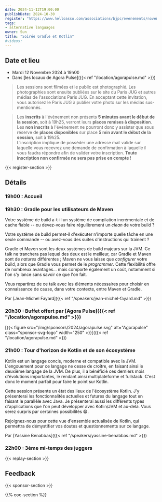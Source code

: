 ```yaml
---
date: 2024-11-12T19:00:00
publishDate: 2024-10-30
register: "https://www.helloasso.com/associations/bjpc/evenements/novembre-2024"
tags:
- alternative languages
owner: Sun
title: "Soirée Gradle et Kotlin"
#videos:
---
```


## Date et lieu

* Mardi 12 Novembre 2024 à 19h00
* Dans [les locaux de Agora Pulse]({{< ref "/location/agorapulse.md" >}})

> Les sessions sont filmées et le public est photographié. Les photographies sont ensuite publiées sur le site du Paris JUG et autres médias de l'associations Paris JUG. En acceptant cette invitation, vous autorisez le Paris JUG à publier votre photo sur les médias sus-mentionnés.

> Les **inscrits** à l'évènement non présents **5 minutes avant le début de la session**, soit à 19h25, verront leurs **places remises à disposition**.  
Les **non inscrits** à l'évènement ne pourront donc y assister que sous réserve de **places disponibles** sur place **5 min avant le début de la session**, soit à 19h25.  
L’inscription implique de posséder une adresse mail valide sur laquelle vous recevrez une demande de confirmation à laquelle il vous faudra répondre afin de valider votre inscription.
**Toute inscription non confirmée ne sera pas prise en compte !**

{{< register-section >}}

## Détails

### 19h00 : Accueil

### 19h30 : Gradle pour les utilisateurs de Maven

Votre système de build a-t-il un système de compilation incrémentale et de cache fiable -- ou devez-vous faire régulièrement un _clean_ de votre build ?

Votre système de build permet-il d'exécuter n'importe quelle tâche en une seule commande -- ou avez-vous des suites d'instructions qui traînent ?

Gradle et Maven sont les deux systèmes de build majeurs sur la JVM.
Ce talk ne tranchera pas lequel des deux est le meilleur, car Gradle et Maven sont de *natures* différentes ; Maven ne vous laisse que *configurer* votre build, alors que Gradle vous permet de le *programmer*.
Cette flexibilité offre de nombreux avantages... mais comporte également un coût, notamment si l'on s'y lance sans savoir ce que l'on fait.

Vous repartirez de ce talk avec les éléments nécessaires pour choisir en connaissance de cause, dans votre contexte, entre Maven et Gradle.

Par [Jean-Michel Fayard]({{< ref "/speakers/jean-michel-fayard.md" >}})

### 20h30 :  Buffet offert par [Agora Pulse]({{< ref "/location/agorapulse.md" >}})

[{{< figure src="/img/sponsors/2024/agorapulse.svg" alt="Agorapulse" class="sponsor-svg-logo" width="250" >}}]({{< ref "/location/agorapulse.md" >}}) 

### 21h00 : Tour d'horizon de Kotlin et de son écosystème

Kotlin est un langage concis, moderne et compatible avec la JVM.
L'engouement pour ce langage ne cesse de croître, en faisant ainsi le deuxième langage de la JVM.
De plus, il a bénéficié ces derniers mois d'évolutions importantes, le rendant ainsi multiplateforme et fullstack.
C'est donc le moment parfait pour faire le point sur Kotlin.

Cette session présente un état des lieux de l'écosystème Kotlin.
J'y présenterai les fonctionnalités actuelles et futures du langage tout en faisant le parallèle avec Java.
Je présenterai aussi les différents types d'applications que l'on peut développer avec Kotlin/JVM et au-delà.
Vous serez surpris par certaines possibilités 😁.

Rejoignez-nous pour cette vue d'ensemble actualisée de Kotlin, qui permettra de démystifier vos doutes et questionnements sur ce langage.

Par [Yassine Benabbas]({{< ref "/speakers/yassine-benabbas.md" >}})

### 22h00 : 3ème mi-temps des juggers

{{< replay-section >}}

## Feedback

{{< sponsor-section >}}

{{% coc-section %}}
